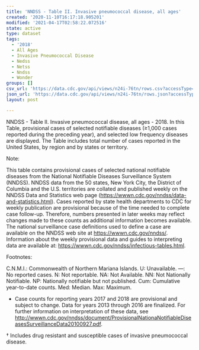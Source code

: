 ```yaml
---
title: 'NNDSS - Table II. Invasive pneumococcal disease, all ages'
created: '2020-11-10T16:17:18.905201'
modified: '2021-04-17T02:58:22.072516'
state: active
type: dataset
tags:
  - '2018'
  - All Ages
  - Invasive Pneumococcal Disease
  - Nedss
  - Netss
  - Nndss
  - Wonder
groups: []
csv_url: 'https://data.cdc.gov/api/views/n24i-76tn/rows.csv?accessType=DOWNLOAD'
json_url: 'https://data.cdc.gov/api/views/n24i-76tn/rows.json?accessType=DOWNLOAD'
layout: post

---
```

NNDSS - Table II. Invasive pneumococcal disease, all ages - 2018. In this Table, provisional cases of selected notifiable diseases (≥1,000 cases reported during the preceding year), and selected low frequency diseases are displayed. The Table includes total number of cases reported in the United States, by region and by states or territory.

Note:

This table contains provisional cases of selected national notifiable diseases from the National Notifiable Diseases Surveillance System (NNDSS). NNDSS data from the 50 states, New York City, the District of Columbia and the U.S. territories are collated and published weekly on the NNDSS Data and Statistics web page (https://wwwn.cdc.gov/nndss/data-and-statistics.html). Cases reported by state health departments to CDC for weekly publication are provisional because of the time needed to complete case follow-up.  Therefore, numbers presented in later weeks may reflect changes made to these counts as additional information becomes available. The national surveillance case definitions used to define a case are available on the NNDSS web site at https://wwwn.cdc.gov/nndss/. Information about the weekly provisional data and guides to interpreting data are available at: https://wwwn.cdc.gov/nndss/infectious-tables.html.
 
Footnotes:

C.N.M.I.: Commonwealth of Northern Mariana Islands. 
U: Unavailable. —: No reported cases. N: Not reportable. NA:  Not Available.  NN: Not Nationally Notifiable. NP: Nationally notifiable but not published. Cum: Cumulative year-to-date counts. Med: Median. Max: Maximum.
 
* Case counts for reporting years 2017 and 2018 are provisional and subject to change. Data for years 2013 through 2016 are finalized. For further information on interpretation of these data, see http://wwwn.cdc.gov/nndss/document/ProvisionalNationaNotifiableDiseasesSurveillanceData20100927.pdf.  

† Includes drug resistant and susceptible cases of invasive pneumococcal disease.
